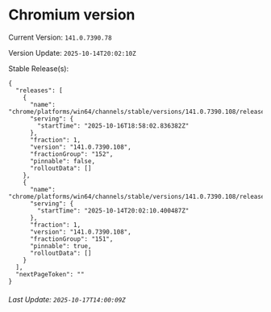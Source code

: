 # Chromium version

Current Version: `141.0.7390.78`

Version Update: `2025-10-14T20:02:10Z`

Stable Release(s):
```
{
  "releases": [
    {
      "name": "chrome/platforms/win64/channels/stable/versions/141.0.7390.108/releases/1760641082",
      "serving": {
        "startTime": "2025-10-16T18:58:02.836382Z"
      },
      "fraction": 1,
      "version": "141.0.7390.108",
      "fractionGroup": "152",
      "pinnable": false,
      "rolloutData": []
    },
    {
      "name": "chrome/platforms/win64/channels/stable/versions/141.0.7390.108/releases/1760472130",
      "serving": {
        "startTime": "2025-10-14T20:02:10.400487Z"
      },
      "fraction": 1,
      "version": "141.0.7390.108",
      "fractionGroup": "151",
      "pinnable": true,
      "rolloutData": []
    }
  ],
  "nextPageToken": ""
}
```

###### Last Update: `2025-10-17T14:00:09Z`
        